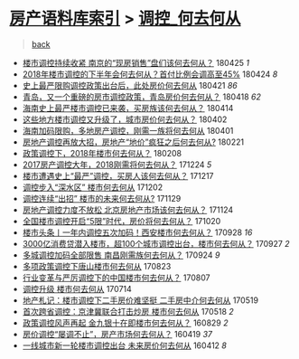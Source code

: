 [房产语料库索引](../../README.md)  > [调控_何去何从](调控_何去何从.md)
====
> [back](../README.md)

- [楼市调控持续收紧 南京的“现房销售”盘们该何去何从？](http://jkwz.applinzi.com/ittc/7095985621313258503.html#%E6%A5%BC%E5%B8%82%E8%B0%83%E6%8E%A7%E6%8C%81%E7%BB%AD%E6%94%B6%E7%B4%A7+%E5%8D%97%E4%BA%AC%E7%9A%84%E2%80%9C%E7%8E%B0%E6%88%BF%E9%94%80%E5%94%AE%E2%80%9D%E7%9B%98%E4%BB%AC%E8%AF%A5%E4%BD%95%E5%8E%BB%E4%BD%95%E4%BB%8E%EF%BC%9F) 180425 *1* 
- [2018年楼市调控的下半年会何去何从？首付比例会调高至45%](http://jkwz.applinzi.com/ittc/7095435158905947152.html#2018%E5%B9%B4%E6%A5%BC%E5%B8%82%E8%B0%83%E6%8E%A7%E7%9A%84%E4%B8%8B%E5%8D%8A%E5%B9%B4%E4%BC%9A%E4%BD%95%E5%8E%BB%E4%BD%95%E4%BB%8E%EF%BC%9F%E9%A6%96%E4%BB%98%E6%AF%94%E4%BE%8B%E4%BC%9A%E8%B0%83%E9%AB%98%E8%87%B345%25) 180424 *8* 
- [史上最严限购调控政策出台后，此处房价何去何从](http://jkwz.applinzi.com/ittc/7094229434041369610.html#%E5%8F%B2%E4%B8%8A%E6%9C%80%E4%B8%A5%E9%99%90%E8%B4%AD%E8%B0%83%E6%8E%A7%E6%94%BF%E7%AD%96%E5%87%BA%E5%8F%B0%E5%90%8E%EF%BC%8C%E6%AD%A4%E5%A4%84%E6%88%BF%E4%BB%B7%E4%BD%95%E5%8E%BB%E4%BD%95%E4%BB%8E) 180421 *86* 
- [青岛，又一个重磅的房市调控政策，青岛房价何去何从？](http://jkwz.applinzi.com/ittc/7093417638116197382.html#%E9%9D%92%E5%B2%9B%EF%BC%8C%E5%8F%88%E4%B8%80%E4%B8%AA%E9%87%8D%E7%A3%85%E7%9A%84%E6%88%BF%E5%B8%82%E8%B0%83%E6%8E%A7%E6%94%BF%E7%AD%96%EF%BC%8C%E9%9D%92%E5%B2%9B%E6%88%BF%E4%BB%B7%E4%BD%95%E5%8E%BB%E4%BD%95%E4%BB%8E%EF%BC%9F) 180418 *62* 
- [海南史上最严楼市调控已来袭，买房族该何去何从？](http://jkwz.applinzi.com/ittc/7091858848606585862.html#%E6%B5%B7%E5%8D%97%E5%8F%B2%E4%B8%8A%E6%9C%80%E4%B8%A5%E6%A5%BC%E5%B8%82%E8%B0%83%E6%8E%A7%E5%B7%B2%E6%9D%A5%E8%A2%AD%EF%BC%8C%E4%B9%B0%E6%88%BF%E6%97%8F%E8%AF%A5%E4%BD%95%E5%8E%BB%E4%BD%95%E4%BB%8E%EF%BC%9F) 180414  
- [这些地方楼市调控又升级了，城市房价何去何从？](http://jkwz.applinzi.com/ittc/7087443922215502854.html#%E8%BF%99%E4%BA%9B%E5%9C%B0%E6%96%B9%E6%A5%BC%E5%B8%82%E8%B0%83%E6%8E%A7%E5%8F%88%E5%8D%87%E7%BA%A7%E4%BA%86%EF%BC%8C%E5%9F%8E%E5%B8%82%E6%88%BF%E4%BB%B7%E4%BD%95%E5%8E%BB%E4%BD%95%E4%BB%8E%EF%BC%9F) 180402  
- [海南加码限购，多地房产调控，刚需一族将何去何从](http://jkwz.applinzi.com/ittc/7086916280999478283.html#%E6%B5%B7%E5%8D%97%E5%8A%A0%E7%A0%81%E9%99%90%E8%B4%AD%EF%BC%8C%E5%A4%9A%E5%9C%B0%E6%88%BF%E4%BA%A7%E8%B0%83%E6%8E%A7%EF%BC%8C%E5%88%9A%E9%9C%80%E4%B8%80%E6%97%8F%E5%B0%86%E4%BD%95%E5%8E%BB%E4%BD%95%E4%BB%8E) 180401  
- [房地产调控再放大招，房地产“地价”疯狂之后何去何从?](http://jkwz.applinzi.com/ittc/7072531869768090634.html#%E6%88%BF%E5%9C%B0%E4%BA%A7%E8%B0%83%E6%8E%A7%E5%86%8D%E6%94%BE%E5%A4%A7%E6%8B%9B%EF%BC%8C%E6%88%BF%E5%9C%B0%E4%BA%A7%E2%80%9C%E5%9C%B0%E4%BB%B7%E2%80%9D%E7%96%AF%E7%8B%82%E4%B9%8B%E5%90%8E%E4%BD%95%E5%8E%BB%E4%BD%95%E4%BB%8E%3F) 180221  
- [政策调控下，2018年楼市何去何从？](http://jkwz.applinzi.com/ittc/7067681610814456849.html#%E6%94%BF%E7%AD%96%E8%B0%83%E6%8E%A7%E4%B8%8B%EF%BC%8C2018%E5%B9%B4%E6%A5%BC%E5%B8%82%E4%BD%95%E5%8E%BB%E4%BD%95%E4%BB%8E%EF%BC%9F) 180208  
- [2017房产调控大年，2018刚需将何去何从？](http://jkwz.applinzi.com/ittc/7050230283725440016.html#2017%E6%88%BF%E4%BA%A7%E8%B0%83%E6%8E%A7%E5%A4%A7%E5%B9%B4%EF%BC%8C2018%E5%88%9A%E9%9C%80%E5%B0%86%E4%BD%95%E5%8E%BB%E4%BD%95%E4%BB%8E%EF%BC%9F) 171224 *5* 
- [楼市遭遇史上“最严”调控，买房人该何去何从？](http://jkwz.applinzi.com/ittc/7048080761771525136.html#%E6%A5%BC%E5%B8%82%E9%81%AD%E9%81%87%E5%8F%B2%E4%B8%8A%E2%80%9C%E6%9C%80%E4%B8%A5%E2%80%9D%E8%B0%83%E6%8E%A7%EF%BC%8C%E4%B9%B0%E6%88%BF%E4%BA%BA%E8%AF%A5%E4%BD%95%E5%8E%BB%E4%BD%95%E4%BB%8E%EF%BC%9F) 171217  
- [调控步入“深水区” 楼市何去何从](http://jkwz.applinzi.com/ittc/7042508233460155409.html#%E8%B0%83%E6%8E%A7%E6%AD%A5%E5%85%A5%E2%80%9C%E6%B7%B1%E6%B0%B4%E5%8C%BA%E2%80%9D+%E6%A5%BC%E5%B8%82%E4%BD%95%E5%8E%BB%E4%BD%95%E4%BB%8E) 171202  
- [调控连续“出招” 楼市的未来何去何从?](http://jkwz.applinzi.com/ittc/7041355547159299088.html#%E8%B0%83%E6%8E%A7%E8%BF%9E%E7%BB%AD%E2%80%9C%E5%87%BA%E6%8B%9B%E2%80%9D+%E6%A5%BC%E5%B8%82%E7%9A%84%E6%9C%AA%E6%9D%A5%E4%BD%95%E5%8E%BB%E4%BD%95%E4%BB%8E%3F) 171129  
- [房地产调控力度不放松 北京房地产市场该何去何从？](http://jkwz.applinzi.com/ittc/7039461181738189841.html#%E6%88%BF%E5%9C%B0%E4%BA%A7%E8%B0%83%E6%8E%A7%E5%8A%9B%E5%BA%A6%E4%B8%8D%E6%94%BE%E6%9D%BE+%E5%8C%97%E4%BA%AC%E6%88%BF%E5%9C%B0%E4%BA%A7%E5%B8%82%E5%9C%BA%E8%AF%A5%E4%BD%95%E5%8E%BB%E4%BD%95%E4%BB%8E%EF%BC%9F) 171124  
- [全国楼市调控开启“5限”时代，房价将何去何从？](http://jkwz.applinzi.com/ittc/7026511650620965904.html#%E5%85%A8%E5%9B%BD%E6%A5%BC%E5%B8%82%E8%B0%83%E6%8E%A7%E5%BC%80%E5%90%AF%E2%80%9C5%E9%99%90%E2%80%9D%E6%97%B6%E4%BB%A3%EF%BC%8C%E6%88%BF%E4%BB%B7%E5%B0%86%E4%BD%95%E5%8E%BB%E4%BD%95%E4%BB%8E%EF%BC%9F) 171020  
- [楼市头条丨一年内调控五次加码！西安楼市何去何从？](http://jkwz.applinzi.com/ittc/7018426945648460817.html#%E6%A5%BC%E5%B8%82%E5%A4%B4%E6%9D%A1%E4%B8%A8%E4%B8%80%E5%B9%B4%E5%86%85%E8%B0%83%E6%8E%A7%E4%BA%94%E6%AC%A1%E5%8A%A0%E7%A0%81%EF%BC%81%E8%A5%BF%E5%AE%89%E6%A5%BC%E5%B8%82%E4%BD%95%E5%8E%BB%E4%BD%95%E4%BB%8E%EF%BC%9F) 170928 *16* 
- [3000亿消费贷潜入楼市，超100个城市调控出台，楼市何去何从？](http://jkwz.applinzi.com/ittc/7017959460960732176.html#3000%E4%BA%BF%E6%B6%88%E8%B4%B9%E8%B4%B7%E6%BD%9C%E5%85%A5%E6%A5%BC%E5%B8%82%EF%BC%8C%E8%B6%85100%E4%B8%AA%E5%9F%8E%E5%B8%82%E8%B0%83%E6%8E%A7%E5%87%BA%E5%8F%B0%EF%BC%8C%E6%A5%BC%E5%B8%82%E4%BD%95%E5%8E%BB%E4%BD%95%E4%BB%8E%EF%BC%9F) 170927 *2* 
- [多城调控加码全部限售 南昌刚需族何去何从？](http://jkwz.applinzi.com/ittc/7016858393623659537.html#%E5%A4%9A%E5%9F%8E%E8%B0%83%E6%8E%A7%E5%8A%A0%E7%A0%81%E5%85%A8%E9%83%A8%E9%99%90%E5%94%AE+%E5%8D%97%E6%98%8C%E5%88%9A%E9%9C%80%E6%97%8F%E4%BD%95%E5%8E%BB%E4%BD%95%E4%BB%8E%EF%BC%9F) 170924 *9* 
- [多项政策调控下唐山楼市何去何从](http://jkwz.applinzi.com/ittc/7004964678093243409.html#%E5%A4%9A%E9%A1%B9%E6%94%BF%E7%AD%96%E8%B0%83%E6%8E%A7%E4%B8%8B%E5%94%90%E5%B1%B1%E6%A5%BC%E5%B8%82%E4%BD%95%E5%8E%BB%E4%BD%95%E4%BB%8E) 170823  
- [行业变革与严厉调控下的中国楼市何去何从？](http://jkwz.applinzi.com/ittc/6999168913244685329.html#%E8%A1%8C%E4%B8%9A%E5%8F%98%E9%9D%A9%E4%B8%8E%E4%B8%A5%E5%8E%89%E8%B0%83%E6%8E%A7%E4%B8%8B%E7%9A%84%E4%B8%AD%E5%9B%BD%E6%A5%BC%E5%B8%82%E4%BD%95%E5%8E%BB%E4%BD%95%E4%BB%8E%EF%BC%9F) 170807  
- [调控升级 楼市何去何从](http://jkwz.applinzi.com/ittc/6990020255332959248.html#%E8%B0%83%E6%8E%A7%E5%8D%87%E7%BA%A7+%E6%A5%BC%E5%B8%82%E4%BD%95%E5%8E%BB%E4%BD%95%E4%BB%8E) 170714  
- [地产札记：楼市调控下二手房价难坚挺 二手房中介何去何从](http://jkwz.applinzi.com/ittc/6969338689929872388.html#%E5%9C%B0%E4%BA%A7%E6%9C%AD%E8%AE%B0%EF%BC%9A%E6%A5%BC%E5%B8%82%E8%B0%83%E6%8E%A7%E4%B8%8B%E4%BA%8C%E6%89%8B%E6%88%BF%E4%BB%B7%E9%9A%BE%E5%9D%9A%E6%8C%BA+%E4%BA%8C%E6%89%8B%E6%88%BF%E4%B8%AD%E4%BB%8B%E4%BD%95%E5%8E%BB%E4%BD%95%E4%BB%8E) 170519  
- [首次跨省调控：京津冀联合打击炒房 楼市何去何从](http://jkwz.applinzi.com/ittc/6968894235477541892.html#%E9%A6%96%E6%AC%A1%E8%B7%A8%E7%9C%81%E8%B0%83%E6%8E%A7%EF%BC%9A%E4%BA%AC%E6%B4%A5%E5%86%80%E8%81%94%E5%90%88%E6%89%93%E5%87%BB%E7%82%92%E6%88%BF+%E6%A5%BC%E5%B8%82%E4%BD%95%E5%8E%BB%E4%BD%95%E4%BB%8E) 170518 *2* 
- [政策调控风声再起 金九银十在即楼市何去何从？](http://jkwz.applinzi.com/ittc/6871719273126429701.html#%E6%94%BF%E7%AD%96%E8%B0%83%E6%8E%A7%E9%A3%8E%E5%A3%B0%E5%86%8D%E8%B5%B7+%E9%87%91%E4%B9%9D%E9%93%B6%E5%8D%81%E5%9C%A8%E5%8D%B3%E6%A5%BC%E5%B8%82%E4%BD%95%E5%8E%BB%E4%BD%95%E4%BB%8E%EF%BC%9F) 160829 *2* 
- [房价调控“屡调不止”，房产市场何去何从？](http://jkwz.applinzi.com/ittc/6822843128402674692.html#%E6%88%BF%E4%BB%B7%E8%B0%83%E6%8E%A7%E2%80%9C%E5%B1%A1%E8%B0%83%E4%B8%8D%E6%AD%A2%E2%80%9D%EF%BC%8C%E6%88%BF%E4%BA%A7%E5%B8%82%E5%9C%BA%E4%BD%95%E5%8E%BB%E4%BD%95%E4%BB%8E%EF%BC%9F) 160419 *37* 
- [一线城市新一轮楼市调控出台 未来房价何去何从](http://jkwz.applinzi.com/ittc/6820154467722724356.html#%E4%B8%80%E7%BA%BF%E5%9F%8E%E5%B8%82%E6%96%B0%E4%B8%80%E8%BD%AE%E6%A5%BC%E5%B8%82%E8%B0%83%E6%8E%A7%E5%87%BA%E5%8F%B0+%E6%9C%AA%E6%9D%A5%E6%88%BF%E4%BB%B7%E4%BD%95%E5%8E%BB%E4%BD%95%E4%BB%8E) 160412 *8* 

